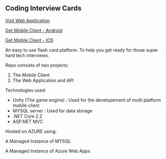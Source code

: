 ## Coding Interview Cards

[Visit Web Application](https://www.codinginterviewcards.com/)

[Get Mobile Client - Android](https://www.codinginterviewcards.com/)

[Get Mobile Client - IOS](https://www.codinginterviewcards.com/)

An easy to use flash card platform. To help you get ready for those super hard tech interviews.

Repo consists of two projects:

1. The Mobile Client
2. The Web Application and API

Technologies used:

- Unity (The game engine) : Used for the developement of multi platform mobile client
- MYSQL server : Used for data storage
- .NET Core 2.2
- ASP.NET MVC

Hosted on AZURE using:

A Managed Instance of MYSQL

A Managed Instance of Azure Web Apps

